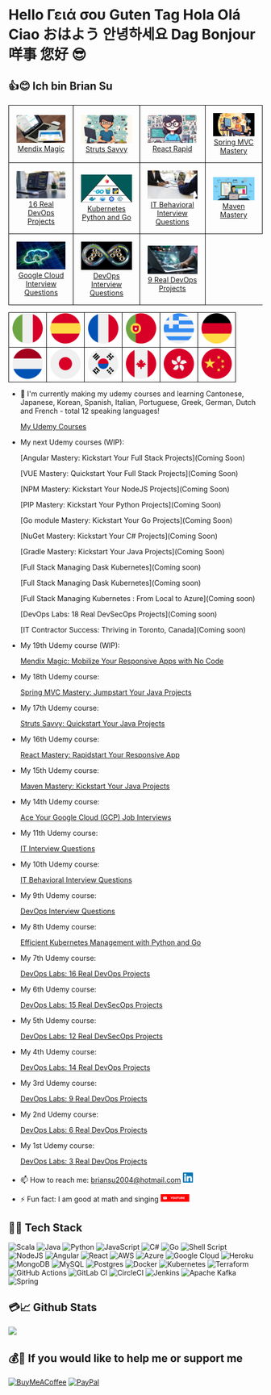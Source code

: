 # Hello Γειά σου Guten Tag Hola Olá Ciao おはよう 안녕하세요 Dag Bonjour 咩事 您好 😎

<!--
01: English: Hello
02: Greek: Γειά σου
03: German: Guten Tag / Hi / Hallo
04: Spanish: Hola
05: Portuguese: Olá
06: Italian: Ciao
07: Japanese: おはよう
08: Korean: 안녕하세요
09: Dutch: Dag / Hoi / Hallo
10: French: Bonjour
11: Cantonese: 咩事
12: Mandarin: 您好

...

13: Hindi: नमस्ते
14: Vietnamese: Xin chào
15: Arabic: مرحبًا
16: Russian: Привет
-->

## 👍😊 Ich bin Brian Su

<!-- Sono Brian Su -->

<!-- <table style="border: 0; border-collapse: collapse;">
    <tr>
        <td style="padding: 0; margin: 0;">
            <a href="https://www.udemy.com/course/devops-labs-16-real-devops-projects/"><img src="Udemy/Flyer-16-300x500.png" style="padding: 0; margin: 0;"></a>
        </td>
        <td style="padding: 0; margin: 0;">
            <a href="https://www.udemy.com/course/managing-dask-kubernetes-with-kubectl-python-and-go/"><img src="Udemy/Flyer-Dask-300x500.png" style="padding: 0; margin: 0;"></a>
        </td>
        <td style="padding: 0; margin: 0;">
            <a href="https://www.udemy.com/course/devops-interview-questions-20xx/"><img src="Udemy/Flyer-IW-DevOps-300x500.png" style="padding: 0; margin: 0;"></a>
        </td>
    </tr>
</table> -->

<table style="width: 100%; border-collapse: collapse;">
  <tr>
    <td style="border: 1px solid black; padding: 15px; text-align: left;">
        <div style="text-align: center;">
            <img src="Udemy/ad_200x112_Mendix.jpg" alt="Mendix Course Image">
        </div>
        <div style="text-align: center;">
            <a href="https://www.udemy.com/course/mendix-magic/">Mendix Magic</a>
        </div>
    </td>
    <td style="border: 1px solid black; padding: 15px; text-align: left;">
        <div style="text-align: center;">
            <img src="Udemy/ad_200x112_Struts.jpg" alt="Struts Course Image">
        </div>
        <div style="text-align: center;">
            <a href="https://www.udemy.com/course/struts-savvy-quickstart-your-java-projects/">Struts Savvy</a>
        </div>
    </td>
    <td style="border: 1px solid black; padding: 15px; text-align: left;">
        <div style="text-align: center;">
            <img src="Udemy/ad_200x112_React.jpg" alt="React Course Image">
        </div>
        <div style="text-align: center;">
            <a href="https://www.udemy.com/course/react-rapidstart-creating-an-responsive-react-app-in-1-hour/">React Rapid</a>
        </div>
    </td>
    <td style="border: 1px solid black; padding: 15px; text-align: left;">
        <div style="text-align: center;">
            <img src="Udemy/ad_200x112_SpringMVC.jpg" alt="Spring MVC Course Image">
        </div>
        <div style="text-align: center;">
            <a href="https://www.udemy.com/course/spring-mvc-mastery-jumpstart-your-java-projects/">Spring MVC Mastery</a>
        </div>
    </td>
  </tr>
  <tr>
    <td style="border: 1px solid black; padding: 15px; text-align: left;">
        <div style="text-align: center;">
            <img src="Udemy/ad_200x112_DevOps16.jpg" alt="DevOps16 Course Image">
        </div>
        <div style="text-align: center;">
            <a href="https://www.udemy.com/course/devops-labs-16-real-devops-projects/">16 Real DevOps Projects</a>
        </div>
    </td>
    <td style="border: 1px solid black; padding: 15px; text-align: left;">
        <div style="text-align: center;">
            <img src="Udemy/ad_200x112_K8sPyGo.jpg" alt="Kubernetes Python and Go Course Image">
        </div>
        <div style="text-align: center;">
            <a href="https://www.udemy.com/course/managing-dask-kubernetes-with-kubectl-python-and-go/">Kubernetes Python and Go</a>
        </div>
    </td>
    <td style="border: 1px solid black; padding: 15px; text-align: left;">
        <div style="text-align: center;">
            <img src="Udemy/ad_200x112_IWBehav.jpg" alt="Behavioral Interview Questions Course Image">
        </div>
        <div style="text-align: center;">
            <a href="https://www.udemy.com/course/it-contractor-behavioral-interview-questions-20xx/">IT Behavioral Interview Questions</a>
        </div>
    </td>
    <td style="border: 1px solid black; padding: 15px; text-align: left;">
        <div style="text-align: center;">
            <img src="Udemy/ad_200x112_Maven.jpg" alt="Maven Course Image">
        </div>
        <div style="text-align: center;">
            <a href="https://www.udemy.com/course/it-contractor-behavioral-interview-questions-20xx/">Maven Mastery</a>
        </div>
    </td>
  </tr>

  <tr>
    <td style="border: 1px solid black; padding: 15px; text-align: left;">
        <div style="text-align: center;">
            <img src="Udemy/ad_200x112_GCP.jpg" alt="GCP Course Image">
        </div>
        <div style="text-align: center;">
            <a href="https://www.udemy.com/course/it-contractor-google-cloud-gcp-interview-questions-20xx/">Google Cloud Interview Questions</a>
        </div>
    </td>
    <td style="border: 1px solid black; padding: 15px; text-align: left;">
        <div style="text-align: center;">
            <img src="Udemy/ad_200x112_IWDevOps.jpg" alt="DevOps Interview Questions Course Image">
        </div>
        <div style="text-align: center;">
            <a href="https://www.udemy.com/course/it-contractor-behavioral-interview-questions-20xx/">DevOps Interview Questions</a>
        </div>
    </td>
    <td style="border: 1px solid black; padding: 15px; text-align: left;">
        <div style="text-align: center;">
            <img src="Udemy/ad_200x112_DevOps9.jpg" alt="DevOps16 Course Image">
        </div>
        <div style="text-align: center;">
            <a href="https://www.udemy.com/course/devops-labs-9-real-devops-projects/">9 Real DevOps Projects</a>
        </div>
    </td>
  </tr>
</table>

<table style="border-collapse: collapse; width: 100%;">
    <tr>
        <td style="border: 1px solid black;"><img src="country-flag/italy.png" alt="Italian Flag" style="width: 60px; height: 60px;"></td>
        <td style="border: 1px solid black;"><img src="country-flag/spain.png" alt="Spanish Flag" style="width: 60px; height: 60px;"></td>
        <td style="border: 1px solid black;"><img src="country-flag/france.png" alt="French Flag" style="width: 60px; height: 60px;"></td>
        <td style="border: 1px solid black;"><img src="country-flag/portugal.png" alt="Portuguese Flag" style="width: 60px; height: 60px;"></td>
        <td style="border: 1px solid black;"><img src="country-flag/greece.png" alt="Greek Flag" style="width: 60px; height: 60px;"></td>
        <td style="border: 1px solid black;"><img src="country-flag/germany.png" alt="German Flag" style="width: 60px; height: 60px;"></td>
    </tr>
    <tr>
        <td style="border: 1px solid black;"><img src="country-flag/netherlands.png" alt="Dutch Flag" style="width: 60px; height: 60px;"></td>
        <td style="border: 1px solid black;"><img src="country-flag/japan.png" alt="Japanese Flag" style="width: 60px; height: 60px;"></td>
        <td style="border: 1px solid black;"><img src="country-flag/south-korea.png" alt="South Korean Flag" style="width: 60px; height: 60px;"></td>
        <td style="border: 1px solid black;"><img src="country-flag/canada.png" alt="Canadian Flag" style="width: 60px; height: 60px;"></td>
        <td style="border: 1px solid black;"><img src="country-flag/hong-kong.png" alt="Hong Kong Flag" style="width: 60px; height: 60px;"></td>
        <td style="border: 1px solid black;"><img src="country-flag/china.png" alt="Chinese Flag" style="width: 60px; height: 60px;"></td>
    </tr>
</table>

<!--
- 🔭 I'm currently coding.
- 🌱 I'm currently learning more about history.
- 👯 I'm looking to collaborate on [GitHub](https://github.com/briansu2004).
- 🤔 I'm looking for help with running faster.
- 💬 Ask me about any tech-related stuff.
- 📫 How to reach me: briansu2004@hotmail.com <a href="https://www.linkedin.com/in/brian-su-opentowork/" target="_blank"><img alt="brian Su | LinkedIn" width="20px" src="linkedin.svg" /></a>
- ⚡ Fun fact: I am good at math and singing <a href="https://www.youtube.com/@singchanter8651" target="_blank"><img alt="brian Su | Youtube" height="15px" src="YouTube.svg" /></a>
-->

<!-- - My family has 3 major issues now 😭😭😭 Very difficult time since the beginning of 2023 and new year of rabbit -->

<!-- <a href="https://www.youtube.com/@devopswithbrian2283" target="_blank"><img alt="DevOps with Brian | Youtube" height="15px" src="YouTube.svg" /></a> -->

- 🔭 I'm currently making my udemy courses and learning Cantonese, Japanese, Korean, Spanish, Italian, Portuguese, Greek, German, Dutch and French - total 12 speaking languages!

  [My Udemy Courses](https://myudemycourses.netlify.app/)

- My next Udemy courses (WIP):

  [Angular Mastery: Kickstart Your Full Stack Projects](Coming Soon)

  [VUE Mastery: Quickstart Your Full Stack Projects](Coming Soon)

  [NPM Mastery: Kickstart Your NodeJS Projects](Coming Soon)

  [PIP Mastery: Kickstart Your Python Projects](Coming Soon)

  [Go module Mastery: Kickstart Your Go Projects](Coming Soon)

  [NuGet Mastery: Kickstart Your C# Projects](Coming Soon)

  [Gradle Mastery: Kickstart Your Java Projects](Coming Soon)

  [Full Stack Managing Dask Kubernetes](Coming soon)

  [Full Stack Managing Dask Kubernetes](Coming soon)

  [Full Stack Managing Kubernetes : From Local to Azure](Coming soon)

  [DevOps Labs: 18 Real DevSecOps Projects](Coming soon)

  [IT Contractor Success: Thriving in Toronto, Canada](Coming soon)

  <!-- [New course](https://www.udemy.com/user/brian-su-18/) -->

- My 19th Udemy course (WIP):

  [Mendix Magic: Mobilize Your Responsive Apps with No Code](https://www.udemy.com/course/mendix-magic/)

- My 18th Udemy course:

  [Spring MVC Mastery: Jumpstart Your Java Projects](https://www.udemy.com/course/spring-mvc-mastery-jumpstart-your-java-projects/)

- My 17th Udemy course:

  [Struts Savvy: Quickstart Your Java Projects](https://www.udemy.com/course/struts-savvy-quickstart-your-java-projects/)

- My 16th Udemy course:

  [React Mastery: Rapidstart Your Responsive App](https://www.udemy.com/course/react-rapidstart-creating-an-responsive-react-app-in-1-hour/)

<!-- [React Rapidstart: Creating an Responsive React App in 1 hour](https://www.udemy.com/course/react-rapidstart-creating-an-responsive-react-app-in-1-hour/) -->

- My 15th Udemy course:

  [Maven Mastery: Kickstart Your Java Projects](https://www.udemy.com/course/maven-mastery-kickstart-your-java-projects/)

- My 14th Udemy course:

  [Ace Your Google Cloud (GCP) Job Interviews](https://www.udemy.com/course/it-contractor-google-cloud-gcp-interview-questions-20xx/)

  <!-- - My 13th Udemy course:

    [IT Contractor Angular Interview Questions (2023)](https://www.udemy.com/course/it-contractor-angular-interview-questions-20xx/)

  - My 12th Udemy course:

    [IT Contractor .Net and C# Interview Questions (2023)](https://www.udemy.com/course/it-contractor-net-and-c-interview-questions-20xx/) -->

- My 11th Udemy course:

  <!-- [IT Contractor Interview Questions (2023)](https://www.udemy.com/course/it-contractor-interview-questions-20xx) -->

  [IT Interview Questions](https://www.udemy.com/course/it-contractor-interview-questions-20xx/)

- My 10th Udemy course:

  <!-- [IT Contractor Behavioral Interview Questions (2023)](https://www.udemy.com/course/it-contractor-behavioral-interview-questions-20xx) -->

  [IT Behavioral Interview Questions](https://www.udemy.com/course/it-contractor-behavioral-interview-questions-20xx/)

- My 9th Udemy course:

  [DevOps Interview Questions](https://www.udemy.com/course/devops-interview-questions-20xx/)

- My 8th Udemy course:

  <!-- [Managing Dask Kubernetes with Kubectl, Python and Go](https://www.udemy.com/course/managing-dask-kubernetes-with-kubectl-python-and-go/) -->

  [Efficient Kubernetes Management with Python and Go](https://www.udemy.com/course/managing-dask-kubernetes-with-kubectl-python-and-go/)

- My 7th Udemy course:

  [DevOps Labs: 16 Real DevOps Projects](https://www.udemy.com/course/devops-labs-16-real-devops-projects/)

- My 6th Udemy course:

  [DevOps Labs: 15 Real DevSecOps Projects](https://www.udemy.com/course/devops-labs-15-real-devsecops-projects/)

- My 5th Udemy course:

  [DevOps Labs: 12 Real DevSecOps Projects](https://www.udemy.com/course/devops-labs-12-real-devsecops-projects/)

- My 4th Udemy course:

  [DevOps Labs: 14 Real DevOps Projects](https://www.udemy.com/course/devops-labs-14-real-devops-projects/)

- My 3rd Udemy course:

  [DevOps Labs: 9 Real DevOps Projects](https://www.udemy.com/course/devops-labs-9-real-devops-projects/)

- My 2nd Udemy course:

  [DevOps Labs: 6 Real DevOps Projects](https://www.udemy.com/course/devops-labs-6-real-devops-projects/)

- My 1st Udemy course:

  [DevOps Labs: 3 Real DevOps Projects](https://www.udemy.com/course/devops-labs-9-real-devops-projects-free-version/)

- 📫 How to reach me: <briansu2004@hotmail.com> <a href="https://www.linkedin.com/in/brian-su-opentowork/" target="_blank"><img alt="brian Su | LinkedIn" width="20px" src="linkedin.svg" /></a>

- ⚡ Fun fact: I am good at math and singing <a href="https://www.youtube.com/@singchanter8651" target="_blank"><img alt="Sing Chanter Cantar 唱 | Youtube" height="15px" src="YouTube.svg" /></a>

<!-- ![My YouTube](https://img.shields.io/badge/YouTube-%23FF0000.svg?style=for-the-badge&logo=YouTube&logoColor=white) -->

<!--
briansu2004@hotmail.com

<a href="https://www.linkedin.com/in/brian-su-opentowork/" target="_blank">
  <img align="left" alt="brian Su | LinkedIn" width="30px"  src="linkedin.svg" />
</a>

<br />
<br />
-->

<!--
- 👯 I'm looking to collaborate on ...
- 🤔 I'm looking for help with ...
- 😄 Pronouns: ...
- ⚡ Fun fact: ...
-->

## 🥇🔑 Tech Stack

<!--
<p align="left">
  <a href="https://www.java.com" target="_blank"> <img src="https://raw.githubusercontent.com/devicons/devicon/master/icons/java/java-original.svg" alt="java" width="40" height="40"/> </a>
  <a href="https://spring.io/" target="_blank"> <img src="https://www.vectorlogo.zone/logos/springio/springio-icon.svg" alt="spring" width="40" height="40"/> </a>
  <a href="https://developer.mozilla.org/en-US/docs/Web/JavaScript" target="_blank"> <img src="https://raw.githubusercontent.com/devicons/devicon/master/icons/javascript/javascript-original.svg" alt="javascript" width="40" height="40"/> </a>
  <a href="https://reactjs.org/" target="_blank"> <img src="https://raw.githubusercontent.com/devicons/devicon/master/icons/react/react-original-wordmark.svg" alt="react" width="40" height="40"/> </a>
   <a href="https://redux.js.org" target="_blank"> <img src="https://raw.githubusercontent.com/devicons/devicon/master/icons/redux/redux-original.svg" alt="redux" width="40" height="40"/> </a>
   <a href="https://git-scm.com/" target="_blank"> <img src="https://www.vectorlogo.zone/logos/git-scm/git-scm-icon.svg" alt="git" width="40" height="40"/> </a>
   <a href="https://www.linux.org/" target="_blank"> <img src="https://raw.githubusercontent.com/devicons/devicon/master/icons/linux/linux-original.svg" alt="linux" width="40" height="40"/> </a>
   <a href="https://www.w3.org/html/" target="_blank"> <img src="https://raw.githubusercontent.com/devicons/devicon/master/icons/html5/html5-original-wordmark.svg" alt="html5" width="40" height="40"/> </a><a href="https://www.mysql.com/" target="_blank"> <img src="https://raw.githubusercontent.com/devicons/devicon/master/icons/mysql/mysql-original-wordmark.svg" alt="mysql" width="40" height="40"/> </a>
</p>
-->

<!-- https://ileriayo.github.io/markdown-badges/ -->

![Scala](https://img.shields.io/badge/scala-%23DC322F.svg?style=for-the-badge&logo=scala&logoColor=white) ![Java](https://img.shields.io/badge/java-%23ED8B00.svg?style=for-the-badge&logo=java&logoColor=white) ![Python](https://img.shields.io/badge/python-3670A0?style=for-the-badge&logo=python&logoColor=ffdd54) ![JavaScript](https://img.shields.io/badge/javascript-%23323330.svg?style=for-the-badge&logo=javascript&logoColor=%23F7DF1E) ![C#](https://img.shields.io/badge/c%23-%23239120.svg?style=for-the-badge&logo=c-sharp&logoColor=white) ![Go](https://img.shields.io/badge/go-%2300ADD8.svg?style=for-the-badge&logo=go&logoColor=white) ![Shell Script](https://img.shields.io/badge/shell_script-%23121011.svg?style=for-the-badge&logo=gnu-bash&logoColor=white)
![NodeJS](https://img.shields.io/badge/node.js-6DA55F?style=for-the-badge&logo=node.js&logoColor=white) ![Angular](https://img.shields.io/badge/angular-%23DD0031.svg?style=for-the-badge&logo=angular&logoColor=white) ![React](https://img.shields.io/badge/react-%2320232a.svg?style=for-the-badge&logo=react&logoColor=%2361DAFB)
![AWS](https://img.shields.io/badge/AWS-%23FF9900.svg?style=for-the-badge&logo=amazon-aws&logoColor=white) ![Azure](https://img.shields.io/badge/azure-%230072C6.svg?style=for-the-badge&logo=microsoftazure&logoColor=white) ![Google Cloud](https://img.shields.io/badge/Google%20Cloud-%234285F4.svg?style=for-the-badge&logo=google-cloud&logoColor=white) ![Heroku](https://img.shields.io/badge/heroku-%23430098.svg?style=for-the-badge&logo=heroku&logoColor=white)
![MongoDB](https://img.shields.io/badge/MongoDB-%234ea94b.svg?style=for-the-badge&logo=mongodb&logoColor=white) ![MySQL](https://img.shields.io/badge/mysql-%2300f.svg?style=for-the-badge&logo=mysql&logoColor=white) ![Postgres](https://img.shields.io/badge/postgres-%23316192.svg?style=for-the-badge&logo=postgresql&logoColor=white)
![Docker](https://img.shields.io/badge/docker-%230db7ed.svg?style=for-the-badge&logo=docker&logoColor=white) ![Kubernetes](https://img.shields.io/badge/kubernetes-%23326ce5.svg?style=for-the-badge&logo=kubernetes&logoColor=white) ![Terraform](https://img.shields.io/badge/terraform-%235835CC.svg?style=for-the-badge&logo=terraform&logoColor=white) ![GitHub Actions](https://img.shields.io/badge/github%20actions-%232671E5.svg?style=for-the-badge&logo=githubactions&logoColor=white) ![GitLab CI](https://img.shields.io/badge/gitlab%20ci-%23181717.svg?style=for-the-badge&logo=gitlab&logoColor=white) ![CircleCI](https://img.shields.io/badge/circle%20ci-%23161616.svg?style=for-the-badge&logo=circleci&logoColor=white) ![Jenkins](https://img.shields.io/badge/jenkins-%232C5263.svg?style=for-the-badge&logo=jenkins&logoColor=white)
![Apache Kafka](https://img.shields.io/badge/Apache%20Kafka-000?style=for-the-badge&logo=apachekafka) ![Spring](https://img.shields.io/badge/spring-%236DB33F.svg?style=for-the-badge&logo=spring&logoColor=white)

<!--
![Scala](https://img.shields.io/badge/scala-%23DC322F.svg?style=for-the-badge&logo=scala&logoColor=white) ![Java](https://img.shields.io/badge/java-%23ED8B00.svg?style=for-the-badge&logo=java&logoColor=white) ![Python](https://img.shields.io/badge/python-3670A0?style=for-the-badge&logo=python&logoColor=ffdd54) ![JavaScript](https://img.shields.io/badge/javascript-%23323330.svg?style=for-the-badge&logo=javascript&logoColor=%23F7DF1E) ![TypeScript](https://img.shields.io/badge/typescript-%23007ACC.svg?style=for-the-badge&logo=typescript&logoColor=white) ![C#](https://img.shields.io/badge/c%23-%23239120.svg?style=for-the-badge&logo=c-sharp&logoColor=white) ![Go](https://img.shields.io/badge/go-%2300ADD8.svg?style=for-the-badge&logo=go&logoColor=white) ![Shell Script](https://img.shields.io/badge/shell_script-%23121011.svg?style=for-the-badge&logo=gnu-bash&logoColor=white) ![Kotlin](https://img.shields.io/badge/kotlin-%237F52FF.svg?style=for-the-badge&logo=kotlin&logoColor=white) ![Markdown](https://img.shields.io/badge/markdown-%23000000.svg?style=for-the-badge&logo=markdown&logoColor=white) ![LaTeX](https://img.shields.io/badge/latex-%23008080.svg?style=for-the-badge&logo=latex&logoColor=white) ![Perl](https://img.shields.io/badge/perl-%2339457E.svg?style=for-the-badge&logo=perl&logoColor=white) ![R](https://img.shields.io/badge/r-%23276DC3.svg?style=for-the-badge&logo=r&logoColor=white)
![NodeJS](https://img.shields.io/badge/node.js-6DA55F?style=for-the-badge&logo=node.js&logoColor=white) ![Angular](https://img.shields.io/badge/angular-%23DD0031.svg?style=for-the-badge&logo=angular&logoColor=white) ![React](https://img.shields.io/badge/react-%2320232a.svg?style=for-the-badge&logo=react&logoColor=%2361DAFB) ![Redux](https://img.shields.io/badge/redux-%23593d88.svg?style=for-the-badge&logo=redux&logoColor=white) ![Expo](https://img.shields.io/badge/expo-1C1E24?style=for-the-badge&logo=expo&logoColor=#D04A37)
![AWS](https://img.shields.io/badge/AWS-%23FF9900.svg?style=for-the-badge&logo=amazon-aws&logoColor=white) ![Azure](https://img.shields.io/badge/azure-%230072C6.svg?style=for-the-badge&logo=microsoftazure&logoColor=white) ![Google Cloud](https://img.shields.io/badge/Google%20Cloud-%234285F4.svg?style=for-the-badge&logo=google-cloud&logoColor=white) ![Heroku](https://img.shields.io/badge/heroku-%23430098.svg?style=for-the-badge&logo=heroku&logoColor=white)
![Pandas](https://img.shields.io/badge/pandas-%23150458.svg?style=for-the-badge&logo=pandas&logoColor=white) ![NumPy](https://img.shields.io/badge/numpy-%23013243.svg?style=for-the-badge&logo=numpy&logoColor=white) ![Matplotlib](https://img.shields.io/badge/Matplotlib-%23ffffff.svg?style=for-the-badge&logo=Matplotlib&logoColor=black) ![scikit-learn](https://img.shields.io/badge/scikit--learn-%23F7931E.svg?style=for-the-badge&logo=scikit-learn&logoColor=white) ![TensorFlow](https://img.shields.io/badge/TensorFlow-%23FF6F00.svg?style=for-the-badge&logo=TensorFlow&logoColor=white) ![PyTorch](https://img.shields.io/badge/PyTorch-%23EE4C2C.svg?style=for-the-badge&logo=PyTorch&logoColor=white) ![Keras](https://img.shields.io/badge/Keras-%23D00000.svg?style=for-the-badge&logo=Keras&logoColor=white)
![MongoDB](https://img.shields.io/badge/MongoDB-%234ea94b.svg?style=for-the-badge&logo=mongodb&logoColor=white) ![MySQL](https://img.shields.io/badge/mysql-%2300f.svg?style=for-the-badge&logo=mysql&logoColor=white) ![Postgres](https://img.shields.io/badge/postgres-%23316192.svg?style=for-the-badge&logo=postgresql&logoColor=white) ![SQLite](https://img.shields.io/badge/sqlite-%2307405e.svg?style=for-the-badge&logo=sqlite&logoColor=white) ![Oracle](https://img.shields.io/badge/Oracle-F80000?style=for-the-badge&logo=oracle&logoColor=white)
![Apache Maven](https://img.shields.io/badge/Apache%20Maven-C71A36?style=for-the-badge&logo=Apache%20Maven&logoColor=white) ![Gradle](https://img.shields.io/badge/Gradle-02303A.svg?style=for-the-badge&logo=Gradle&logoColor=white) ![NPM](https://img.shields.io/badge/NPM-%23000000.svg?style=for-the-badge&logo=npm&logoColor=white)
![Docker](https://img.shields.io/badge/docker-%230db7ed.svg?style=for-the-badge&logo=docker&logoColor=white) ![Kubernetes](https://img.shields.io/badge/kubernetes-%23326ce5.svg?style=for-the-badge&logo=kubernetes&logoColor=white) ![Terraform](https://img.shields.io/badge/terraform-%235835CC.svg?style=for-the-badge&logo=terraform&logoColor=white) ![GitHub Actions](https://img.shields.io/badge/github%20actions-%232671E5.svg?style=for-the-badge&logo=githubactions&logoColor=white) ![GitLab CI](https://img.shields.io/badge/gitlab%20ci-%23181717.svg?style=for-the-badge&logo=gitlab&logoColor=white) ![CircleCI](https://img.shields.io/badge/circle%20ci-%23161616.svg?style=for-the-badge&logo=circleci&logoColor=white) ![Jenkins](https://img.shields.io/badge/jenkins-%232C5263.svg?style=for-the-badge&logo=jenkins&logoColor=white)
![Apache Kafka](https://img.shields.io/badge/Apache%20Kafka-000?style=for-the-badge&logo=apachekafka) ![RabbitMQ](https://img.shields.io/badge/Rabbitmq-FF6600?style=for-the-badge&logo=rabbitmq&logoColor=white) ![Blazor](https://img.shields.io/badge/blazor-%235C2D91.svg?style=for-the-badge&logo=blazor&logoColor=white) ![.Net](https://img.shields.io/badge/.NET-5C2D91?style=for-the-badge&logo=.net&logoColor=white) ![Spring](https://img.shields.io/badge/spring-%236DB33F.svg?style=for-the-badge&logo=spring&logoColor=white)
![Visual Studio Code](https://img.shields.io/badge/Visual%20Studio%20Code-0078d7.svg?style=for-the-badge&logo=visual-studio-code&logoColor=white) ![IntelliJ IDEA](https://img.shields.io/badge/IntelliJIDEA-000000.svg?style=for-the-badge&logo=intellij-idea&logoColor=white) ![Notepad++](https://img.shields.io/badge/Notepad++-90E59A.svg?style=for-the-badge&logo=notepad%2b%2b&logoColor=black)
-->

<!--
![Swagger](https://img.shields.io/badge/-Swagger-%23Clojure?style=for-the-badge&logo=swagger&logoColor=white) ![Apollo-GraphQL](https://img.shields.io/badge/-ApolloGraphQL-311C87?style=for-the-badge&logo=apollo-graphql) ![Postman](https://img.shields.io/badge/Postman-FF6C37?style=for-the-badge&logo=postman&logoColor=white) ![Splunk](https://img.shields.io/badge/splunk-%23000000.svg?style=for-the-badge&logo=splunk&logoColor=white) ![Power Bi](https://img.shields.io/badge/power_bi-F2C811?style=for-the-badge&logo=powerbi&logoColor=black) ![Jira](https://img.shields.io/badge/jira-%230A0FFF.svg?style=for-the-badge&logo=jira&logoColor=white)

<br />
-->

<!--
## Skills

- Dev
- Cloud
- DevOps
- AI
- Full Stack
- Big Data
- Data Science
- Machine Learning
- Java
- Python
- Scala
- JavaScript
- C#
- Go
- Shell
- Node.js
- AWS
- Azure
- GCP
- Salesforce
- OpenShift
- IBM
- React
- Angular
- Docker
- Kubernetes
- GitHub
- GitLab
- Spark
- Kafka
- Cassandra
-->

<!--

## My GitHub

![My GitHub](https://github-readme-stats.vercel.app/api?username=briansu2004&show_icons=true&theme=rose_pine)

![My GitHub](https://github-readme-stats.vercel.app/api/top-langs/?username=briansu2004&layout=compact&card_width=250&langs_count=20&theme=rose_pine)

-->

<!-- Profile Summary Card -->

## 💳📈 Github Stats

<img src="https://github-profile-summary-cards.vercel.app/api/cards/profile-details?username=briansu2004&theme=vue"/>

<!--
<p align="left">
 <img width="48%" src="https://github-readme-stats.vercel.app/api?username=briansu2004&show_icons=true&theme=vue" />
 <img width="48%" src="https://github-readme-streak-stats.herokuapp.com/?user=briansu2004&theme=vue" />
</p>

![My GitHub](https://github-readme-stats.vercel.app/api/top-langs/?username=briansu2004&layout=compact&card_width=250&langs_count=20&theme=rose_pine)
-->

<!-- <p align="left">
 <img src="https://github-readme-streak-stats.herokuapp.com/?user=briansu2004&theme=vue" height="120" />
</p> -->

<!-- <img src="https://github-readme-stats.vercel.app/api/top-langs/?username=briansu2004&layout=compact&langs_count=20&theme=rose_pine"/> -->

<!--
## ✍️👩‍💻 Random Dev Quote

![Random Dev Quote](https://quotes-github-readme.vercel.app/api?type=horizontal&theme=vue)
-->

## 💰🧧 If you would like to help me or support me

[![BuyMeACoffee](https://img.shields.io/badge/Buy%20Me%20a%20Coffee-ffdd00?style=for-the-badge&logo=buy-me-a-coffee&logoColor=black)](https://buymeacoffee.com/BRIANSU2004) [![PayPal](https://img.shields.io/badge/PayPal-00457C?style=for-the-badge&logo=paypal&logoColor=white)](https://paypal.me/briansu2004)

<!-- [![Patreon](https://img.shields.io/badge/Patreon-F96854?style=for-the-badge&logo=patreon&logoColor=white)](https://patreon.com/mtechviral) -->

<!-- paypal.me/briansu2004 -->

<!-- json server

https://raw.githubusercontent.com/briansu2004/briansu2004/main/db.json

==>

https://my-json-server.typicode.com/briansu2004/briansu2004

https://my-json-server.typicode.com/briansu2004/briansu2004/myUdemyCourses
-->
